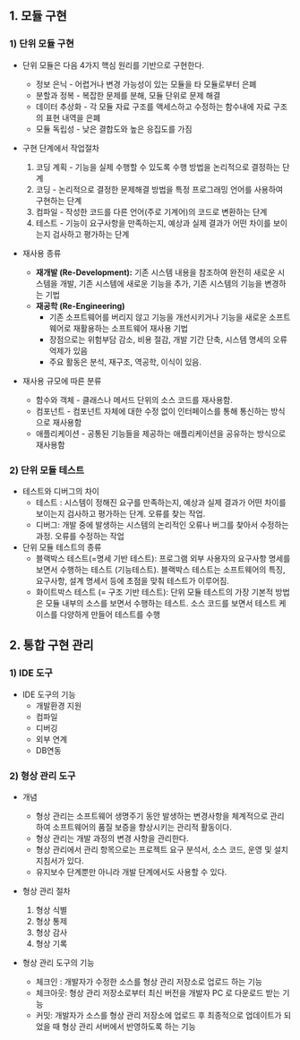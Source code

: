 ## 1. 모듈 구현

### 1) 단위 모듈 구현

- 단위 모듈은 다음 4가지 핵심 원리를 기반으로 구현한다.
    - 정보 은닉 - 어렵거나 변경 가능성이 있는 모듈을 타 모듈로부터 은폐
    - 분할과 정복 - 복잡한 문제를 분해, 모듈 단위로 문제 해결
    - 데이터 추상화 - 각 모듈 자료 구조를 액세스하고 수정하는 함수내에 자료 구조의 표현 내역을 은폐
    - 모듈 독립성 - 낮은 결합도와 높은 응집도를 가짐

- 구현 단계에서 작업절차
    1. 코딩 계획 - 기능을 실제 수행할 수 있도록 수행 방법을 논리적으로 결정하는 단계
    2. 코딩 - 논리적으로 결정한 문제해결 방법을 특정 프로그래밍 언어를 사용하여 구현하는 단계
    3. 컴파일 - 작성한 코드를 다른 언어(주로 기계어)의 코드로 변환하는 단계
    4. 테스트 - 기능이 요구사항을 만족하는지, 예상과 실제 결과가 어떤 차이를 보이는지 검사하고 평가하는 단계
- 재사용 종류
    - **재개발 (Re-Development):** 기존 시스템 내용을 참조하여 완전히 새로운 시스템을 개발, 기존 시스템에 새로운 기능을 추가, 기존 시스템의 기능을 변경하는 기법
    - **재공학 (Re-Engineering)**
        - 기존 소프트웨어를 버리지 않고 기능을 개선시키거나 기능을 새로운 소프트웨어로 재활용하는 소프트웨어 재사용 기법
        - 장점으로는 위험부담 감소, 비용 절감, 개발 기간 단축, 시스템 명세의 오류억제가 있음
        - 주요 활동은 분석, 재구조, 역공학, 이식이 있음.

- 재사용 규모에 따른 분류
    - 함수와 객체 - 클래스나 메서드 단위의 소스 코드를 재사용함.
    - 컴포넌트 - 컴포넌트 자체에 대한 수정 없이 인터페이스를 통해 통신하는 방식으로 재사용함
    - 애플리케이션 - 공통된 기능들을 제공하는 애플리케이션을 공유하는 방식으로 재사용함

### 2) 단위 모듈 테스트

- 테스트와 디버그의 차이
    - 테스트 : 시스템이 정해진 요구를 만족하는지, 예상과 실제 결과가 어떤 차이를 보이는지 검사하고 평가하는 단계. 오류를 찾는 작업.
    - 디버그: 개발 중에 발생하는 시스템의 논리적인 오류나 버그를 찾아서 수정하는 과정. 오류를 수정하는 작업
- 단위 모듈 테스트의 종류
    - 블랙박스 테스트(=명세 기반 테스트): 프로그램 외부 사용자의 요구사항 명세를 보면서 수행하는 테스트 (기능테스트). 블랙박스 테스트는 소프트웨어의 특징, 요구사항, 설계 명세서 등에 초점을 맞춰 테스트가 이루어짐.
    - 화이트박스 테스트 (= 구조 기반 테스트): 단위 모듈 테스트의 가장 기본적 방법은 모듈 내부의 소스를 보면서 수행하는 테스트. 소스 코드를 보면서 테스트 케이스를 다양하게 만들어 테스트를 수행



## 2. 통합 구현 관리

### 1) IDE 도구

- IDE 도구의 기능
  - 개발환경 지원
  - 컴파일
  - 디버깅
  - 외부 연계
  - DB연동

### 2) 형상 관리 도구

- 개념
  - 형상 관리는 소프트웨어 생명주기 동안 발생하는 변경사항을 체계적으로 관리하여 소프트웨어의 품질 보증을 향상시키는 관리적 활동이다.
  - 형상 관리는 개발 과정의 변경 사항을 관리한다.
  - 형상 관리에서 관리 항목으로는 프로젝트 요구 분석서, 소스 코드, 운영 및 설치 지침서가 있다.
  - 유지보수 단계뿐만 아니라 개발 단계에서도 사용할 수 있다.



- 형상 관리 절차
  1. 형상 식별
  2. 형상 통제
  3. 형상 감사
  4. 형상 기록
- 형상 관리 도구의 기능
  - 체크인 : 개발자가 수정한 소스를 형상 관리 저장소로 업로드 하는 기능
  - 체크아웃: 형상 관리 저장소로부터 최신 버전을 개발자 PC 로 다운로드 받는 기능
  - 커밋: 개발자가 소스를 형상 관리 저장소에 업로드 후 최종적으로 업데이트가 되었을 때 형상 관리 서버에서 반영하도록 하는 기능